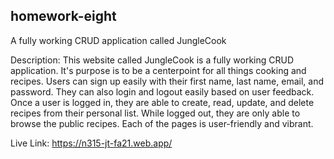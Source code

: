 ## homework-eight

A fully working CRUD application called JungleCook

Description: This website called JungleCook is a fully working CRUD application. It's purpose is to be a centerpoint for all things cooking and recipes. Users can sign up easily with their first name, last name, email, and password. They can also login and logout easily based on user feedback. Once a user is logged in, they are able to create, read, update, and delete recipes from their personal list. While logged out, they are only able to browse the public recipes. Each of the pages is user-friendly and vibrant.

Live Link: https://n315-jt-fa21.web.app/
